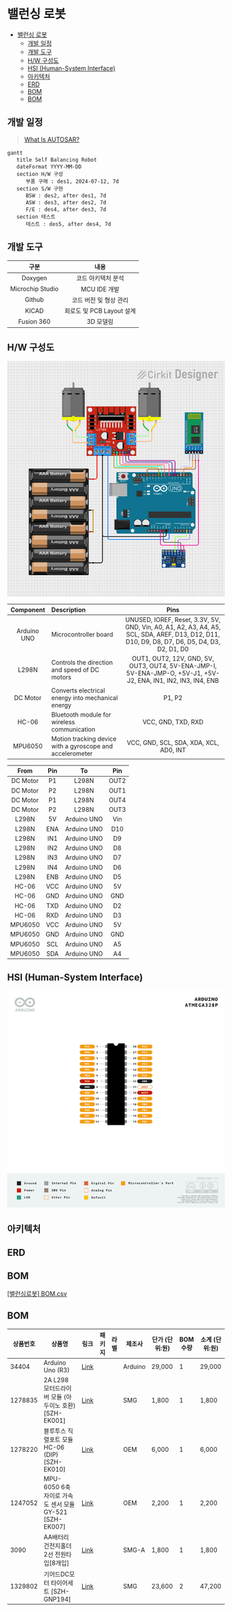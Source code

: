 # 밸런싱 로봇

- [밸런싱 로봇](#밸런싱-로봇)
    - [개발 일정](#개발-일정)
    - [개발 도구](#개발-도구)
    - [H/W 구성도](#hw-구성도)
    - [HSI (Human-System Interface)](#hsi-human-system-interface)
    - [아키텍처](#아키텍처)
    - [ERD](#erd)
    - [BOM](#bom)
    - [BOM](#bom-1)

## 개발 일정

> [What Is AUTOSAR?](https://autosartutorials.com/what-is-autosar/)

```mermaid
gantt
   title Self Balancing Robot
   dateFormat YYYY-MM-DD
   section H/W 구성
      부품 구매 : des1, 2024-07-12, 7d
   section S/W 구현
      BSW : des2, after des1, 7d
      ASW : des3, after des2, 7d
      F/E : des4, after des3, 7d
   section 테스트
      테스트 : des5, after des4, 7d
```

## 개발 도구

|        구분        |         내용          |
|:----------------:|:-------------------:|
|     Doxygen      |     코드 아키텍처 분석      |
| Microchip Studio |     MCU IDE 개발      |
|      Github      |    코드 버전 및 형상 관리    |
|      KICAD       | 회로도 및 PCB Layout 설계 |
|    Fusion 360    |       3D 모델링        |

## H/W 구성도

![[밸런싱로봇] 하드웨어_구성도.png](documents%2F%5B%EB%B0%B8%EB%9F%B0%EC%8B%B1%EB%A1%9C%EB%B4%87%5D%20%ED%95%98%EB%93%9C%EC%9B%A8%EC%96%B4_%EA%B5%AC%EC%84%B1%EB%8F%84.png)

|  Component  | Description                                               |                                                                     Pins                                                                     
|:-----------:|:----------------------------------------------------------|:--------------------------------------------------------------------------------------------------------------------------------------------:|
| Arduino UNO | Microcontroller board                                     | UNUSED, IOREF, Reset, 3.3V, 5V, GND, Vin, A0, A1, A2, A3, A4, A5, SCL, SDA, AREF, D13, D12, D11, D10, D9, D8, D7, D6, D5, D4, D3, D2, D1, D0 |
|    L298N    | Controls the direction and speed of DC motors             |                OUT1, OUT2, 12V, GND, 5V, OUT3, OUT4, 5V-ENA-JMP-I, 5V-ENA-JMP-O, +5V-J1, +5V-J2, ENA, IN1, IN2, IN3, IN4, ENB                |
|  DC Motor   | Converts electrical energy into mechanical energy         |                                                                    P1, P2                                                                    |
|    HC-06    | Bluetooth module for wireless communication               |                                                              VCC, GND, TXD, RXD                                                              |
|   MPU6050   | Motion tracking device with a gyroscope and accelerometer |                                                    VCC, GND, SCL, SDA, XDA, XCL, AD0, INT                                                    |

|   From   | Pin |     To      | Pin  |
|:--------:|:---:|:-----------:|:----:|
| DC Motor | P1  |    L298N    | OUT2 |
| DC Motor | P2  |    L298N    | OUT1 |
| DC Motor | P1  |    L298N    | OUT4 |
| DC Motor | P2  |    L298N    | OUT3 |
|  L298N   | 5V  | Arduino UNO | Vin  |
|  L298N   | ENA | Arduino UNO | D10  |
|  L298N   | IN1 | Arduino UNO |  D9  |
|  L298N   | IN2 | Arduino UNO |  D8  |
|  L298N   | IN3 | Arduino UNO |  D7  |
|  L298N   | IN4 | Arduino UNO |  D6  |
|  L298N   | ENB | Arduino UNO |  D5  |
|  HC-06   | VCC | Arduino UNO |  5V  |
|  HC-06   | GND | Arduino UNO | GND  |
|  HC-06   | TXD | Arduino UNO |  D2  |
|  HC-06   | RXD | Arduino UNO |  D3  |
| MPU6050  | VCC | Arduino UNO |  5V  |
| MPU6050  | GND | Arduino UNO | GND  |
| MPU6050  | SCL | Arduino UNO |  A5  |
| MPU6050  | SDA | Arduino UNO |  A4  |

## HSI (Human-System Interface)

![pin_map](../uno_r3/atmega328p_pin_map.png)

## 아키텍처

## ERD

## BOM

[[밸런싱로봇] BOM.csv](documents%2F%5B%EB%B0%B8%EB%9F%B0%EC%8B%B1%EB%A1%9C%EB%B4%87%5D%20BOM.csv)

## BOM

| 상품번호    | 상품명                                          | 링크                                                         | 패키지 | 라벨 | 제조사     | 단가 (단위:원) | BOM 수량 | 소계 (단위:원) |
|---------|----------------------------------------------|------------------------------------------------------------|-----|----|---------|-----------|--------|-----------|
| 34404   | Arduino Uno (R3)                             | [Link](https://www.devicemart.co.kr/goods/view?no=34404)   |     |    | Arduino | 29,000    | 1      | 29,000    |
| 1278835 | 2A L298 모터드라이버 모듈 (아두이노 호환) [SZH-EK001]      | [Link](https://www.devicemart.co.kr/goods/view?no=1278835) |     |    | SMG     | 1,800     | 1      | 1,800     |
| 1278220 | 블루투스 직렬포트 모듈 HC-06 (DIP) [SZH-EK010]         | [Link](https://www.devicemart.co.kr/goods/view?no=1278220) |     |    | OEM     | 6,000     | 1      | 6,000     |
| 1247052 | MPU-6050 6축 자이로 가속도 센서 모듈 GY-521 [SZH-EK007] | [Link](https://www.devicemart.co.kr/goods/view?no=1247052) |     |    | OEM     | 2,200     | 1      | 2,200     |
| 3090    | AA배터리 건전지홀더 2선 전원타입[8개입]                     | [Link](https://www.devicemart.co.kr/goods/view?no=3090)    |     |    | SMG-A   | 1,800     | 1      | 1,800     |
| 1329802 | 기어드DC모터 타이어세트 [SZH-GNP194]                   | [Link](https://www.devicemart.co.kr/goods/view?no=1329802) |     |    | SMG     | 23,600    | 2      | 47,200    |
